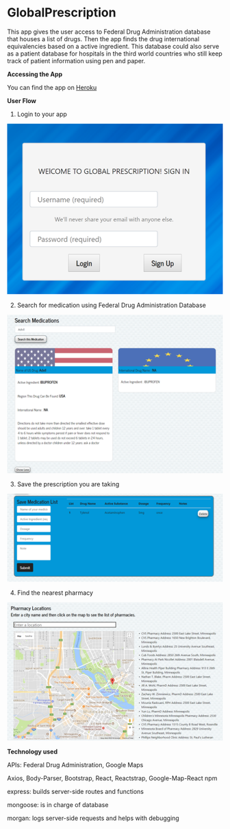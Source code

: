 # GlobalPrescription


This app gives the user access to Federal Drug Administration database that houses a list of drugs. Then the app finds the drug international equivalencies based on a active ingredient. This database could also serve as a patient database for hospitals in the third world countries who still keep track of patient information using pen and paper.


**Accessing the App**


You can find the app on
[Heroku](https://evening-sea-66958.herokuapp.com/)


**User Flow**

1. Login to your app

![Login](/Login.png)

2. Search for medication using Federal Drug Administration Database

![Serch Medications here](./picture1.png)

3. Save the prescription you are taking

![Save your medications in this table](Picture2.png)

4. Find the nearest pharmacy 

![Find the pharmacy on the map.](Picture3.png)




**Technology used**

APIs: Federal Drug Administration, Google Maps

Axios, Body-Parser, Bootstrap, React, Reactstrap, Google-Map-React npm

express: builds server-side routes and functions

mongoose: is in charge of database

morgan: logs server-side requests and helps with debugging




